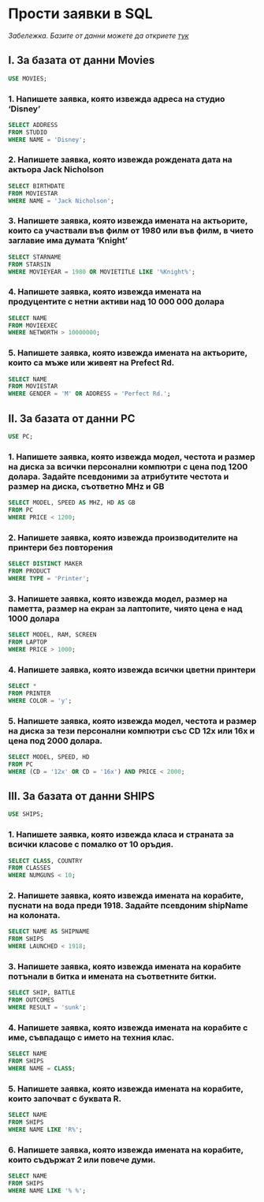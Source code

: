 # Прости заявки в SQL

*Забележка. Базите от данни можете да откриете [тук](../Databases/README.md)*

## I. За базата от данни Movies
```SQL
USE MOVIES;
```

### 1. Напишете заявка, която извежда адреса на студио ‘Disney’
```SQL
SELECT ADDRESS
FROM STUDIO
WHERE NAME = 'Disney';
```

### 2. Напишете заявка, която извежда рождената дата на актьора Jack Nicholson
```SQL
SELECT BIRTHDATE
FROM MOVIESTAR
WHERE NAME = 'Jack Nicholson';
```

### 3. Напишете заявка, която извежда имената на актьорите, които са участвали във филм от 1980 или във филм, в чието заглавие има думата ‘Knight’
```SQL
SELECT STARNAME
FROM STARSIN
WHERE MOVIEYEAR = 1980 OR MOVIETITLE LIKE '%Knight%';
```

### 4. Напишете заявка, която извежда имената на продуцентите с нетни активи над 10 000 000 долара
```SQL
SELECT NAME
FROM MOVIEEXEC
WHERE NETWORTH > 10000000;
```

### 5. Напишете заявка, която извежда имената на актьорите, които са мъже или живеят на Prefect Rd.
```SQL
SELECT NAME
FROM MOVIESTAR
WHERE GENDER = 'M' OR ADDRESS = 'Perfect Rd.';
```

## II. За базата от данни PC
```SQL
USE PC;
```
### 1. Напишете заявка, която извежда модел, честота и размер на диска за всички персонални компютри с цена под 1200 долара. Задайте псевдоними за атрибутите честота и размер на диска, съответно MHz и GB
```SQL
SELECT MODEL, SPEED AS MHZ, HD AS GB
FROM PC
WHERE PRICE < 1200;
```

### 2. Напишете заявка, която извежда производителите на принтери без повторения
```SQL
SELECT DISTINCT MAKER
FROM PRODUCT
WHERE TYPE = 'Printer';
```

### 3. Напишете заявка, която извежда модел, размер на паметта, размер на екран за лаптопите, чиято цена е над 1000 долара
```SQL
SELECT MODEL, RAM, SCREEN
FROM LAPTOP
WHERE PRICE > 1000;
```

### 4. Напишете заявка, която извежда всички цветни принтери
```SQL
SELECT *
FROM PRINTER
WHERE COLOR = 'y';
```

### 5. Напишете заявка, която извежда модел, честота и размер на диска за тези персонални компютри със CD 12x или 16x и цена под 2000 долара.
```SQL
SELECT MODEL, SPEED, HD
FROM PC
WHERE (CD = '12x' OR CD = '16x') AND PRICE < 2000;
```

## III. За базата от данни SHIPS
```SQL
USE SHIPS;
```

### 1. Напишете заявка, която извежда класа и страната за всички класове с помалко от 10 оръдия.
```SQL
SELECT CLASS, COUNTRY
FROM CLASSES
WHERE NUMGUNS < 10;
```

### 2. Напишете заявка, която извежда имената на корабите, пуснати на вода преди 1918. Задайте псевдоним shipName на колоната.
```SQL
SELECT NAME AS SHIPNAME
FROM SHIPS
WHERE LAUNCHED < 1918;
```

### 3. Напишете заявка, която извежда имената на корабите потънали в битка и имената на съответните битки.
```SQL
SELECT SHIP, BATTLE
FROM OUTCOMES
WHERE RESULT = 'sunk';
```

### 4. Напишете заявка, която извежда имената на корабите с име, съвпадащо с името на техния клас.
```SQL
SELECT NAME
FROM SHIPS
WHERE NAME = CLASS;
```

### 5. Напишете заявка, която извежда имената на корабите, които започват с буквата R.
```SQL
SELECT NAME
FROM SHIPS
WHERE NAME LIKE 'R%';
```

### 6. Напишете заявка, която извежда имената на корабите, които съдържат 2 или повече думи.
```SQL
SELECT NAME
FROM SHIPS
WHERE NAME LIKE '% %';
```
